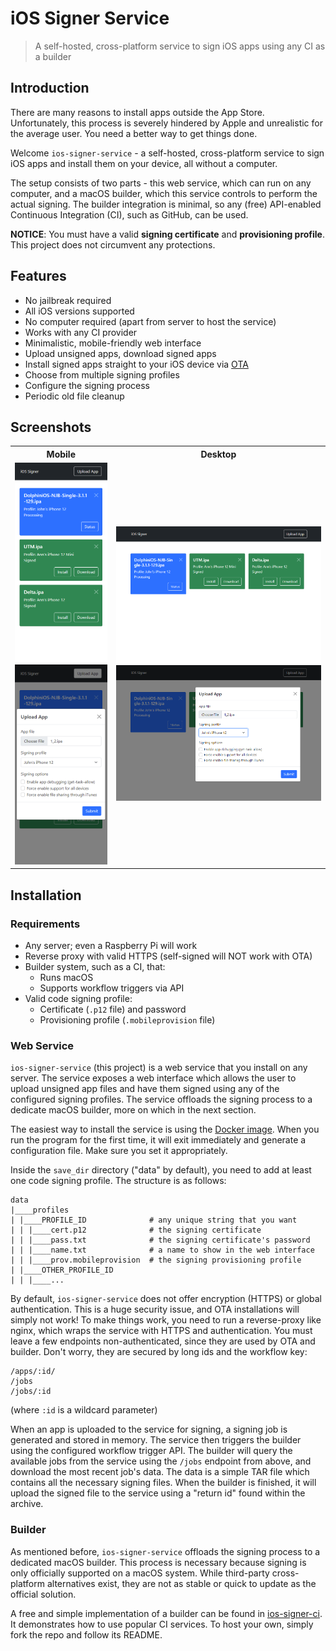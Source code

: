 # iOS Signer Service

> A self-hosted, cross-platform service to sign iOS apps using any CI as a builder

## Introduction

There are many reasons to install apps outside the App Store. Unfortunately, this process is severely hindered by Apple and unrealistic for the average user. You need a better way to get things done.

Welcome `ios-signer-service` - a self-hosted, cross-platform service to sign iOS apps and install them on your device, all without a computer.

The setup consists of two parts - this web service, which can run on any computer, and a macOS builder, which this service controls to perform the actual signing. The builder integration is minimal, so any (free) API-enabled Continuous Integration (CI), such as GitHub, can be used.

**NOTICE**: You must have a valid **signing certificate** and **provisioning profile**. This project does not circumvent any protections.

## Features

- No jailbreak required
- All iOS versions supported
- No computer required (apart from server to host the service)
- Works with any CI provider
- Minimalistic, mobile-friendly web interface
- Upload unsigned apps, download signed apps
- Install signed apps straight to your iOS device via [OTA](https://medium.com/@adrianstanecki/distributing-and-installing-non-market-ipa-application-over-the-air-ota-2e65f5ea4a46)
- Choose from multiple signing profiles
- Configure the signing process
- Periodic old file cleanup

## Screenshots

<table>
<tr>
    <th>Mobile</th>
    <th>Desktop</th>
</tr>
<tr>
    <td>
        <img src="img/3.png"/>
        <img src="img/4.png"/>
    </td>
    <td>
        <img src="img/1.png"/>
        <img src="img/2.png"/>
    </td>
</tr>
</table>

## Installation

### Requirements

- Any server; even a Raspberry Pi will work
- Reverse proxy with valid HTTPS (self-signed will NOT work with OTA)
- Builder system, such as a CI, that:
  - Runs macOS
  - Supports workflow triggers via API
- Valid code signing profile:
  - Certificate (`.p12` file) and password
  - Provisioning profile (`.mobileprovision` file)

### Web Service

`ios-signer-service` (this project) is a web service that you install on any server. The service exposes a web interface which allows the user to upload unsigned app files and have them signed using any of the configured signing profiles. The service offloads the signing process to a dedicate macOS builder, more on which in the next section.

The easiest way to install the service is using the [Docker image](https://hub.docker.com/r/signtools/ios-signer-service). When you run the program for the first time, it will exit immediately and generate a configuration file. Make sure you set it appropriately.

Inside the `save_dir` directory ("data" by default), you need to add at least one code signing profile. The structure is as follows:

```
data
|____profiles
| |____PROFILE_ID              # any unique string that you want
| | |____cert.p12              # the signing certificate
| | |____pass.txt              # the signing certificate's password
| | |____name.txt              # a name to show in the web interface
| | |____prov.mobileprovision  # the signing provisioning profile
| |____OTHER_PROFILE_ID
| | |____...
```

By default, `ios-signer-service` does not offer encryption (HTTPS) or global authentication. This is a huge security issue, and OTA installations will simply not work! To make things work, you need to run a reverse-proxy like nginx, which wraps the service with HTTPS and authentication. You must leave a few endpoints non-authenticated, since they are used by OTA and builder. Don't worry, they are secured by long ids and the workflow key:

```
/apps/:id/
/jobs
/jobs/:id
```

(where `:id` is a wildcard parameter)

When an app is uploaded to the service for signing, a signing job is generated and stored in memory. The service then triggers the builder using the configured workflow trigger API. The builder will query the available jobs from the service using the `/jobs` endpoint from above, and download the most recent job's data. The data is a simple TAR file which contains all the necessary signing files. When the builder is finished, it will upload the signed file to the service using a "return id" found within the archive.

### Builder

As mentioned before, `ios-signer-service` offloads the signing process to a dedicated macOS builder. This process is necessary because signing is only officially supported on a macOS system. While third-party cross-platform alternatives exist, they are not as stable or quick to update as the official solution.

A free and simple implementation of a builder can be found in [ios-signer-ci](https://github.com/SignTools/ios-signer-ci). It demonstrates how to use popular CI services. To host your own, simply fork the repo and follow its README.
